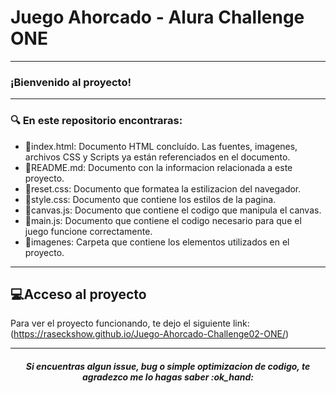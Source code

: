 # Juego Ahorcado - Alura Challenge ONE

---

### ¡Bienvenido al proyecto!
---
 

### 🔍 En este repositorio encontraras:
* 📄index.html: Documento HTML concluído. Las fuentes, imagenes, archivos CSS y Scripts ya están referenciados en el documento.
* 📃README.md: Documento con la informacion relacionada a este proyecto.
* 📃reset.css: Documento que formatea la estilizacion del navegador.
* 📃style.css: Documento que contiene los estilos de la pagina.
* 📃canvas.js: Documento que contiene el codigo que manipula el canvas.
* 📃main.js: Documento que contiene el codigo necesario para que el juego funcione correctamente.
* 📂imagenes: Carpeta que contiene los elementos utilizados en el proyecto.

---
## 💻Acceso al proyecto

Para ver el proyecto funcionando, te dejo el siguiente link: (https://raseckshow.github.io/Juego-Ahorcado-Challenge02-ONE/)

---

<h5 align="center">
Si encuentras algun issue, bug o simple optimizacion de codigo, te agradezco me lo hagas saber :ok_hand: 
</h5>
  
